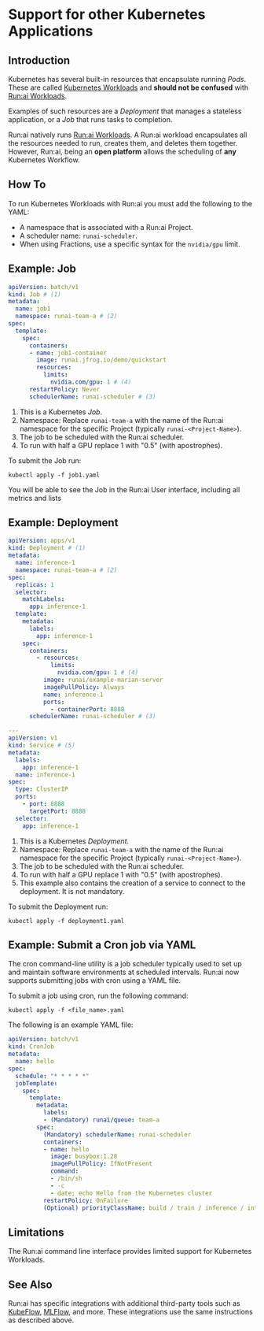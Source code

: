 # Support for other Kubernetes Applications

## Introduction

Kubernetes has several built-in resources that encapsulate running *Pods*. These are called [Kubernetes Workloads](https://kubernetes.io/docs/concepts/workloads/) and **should not be confused** with [Run:ai Workloads](workload-overview-dev.md).

Examples of such resources are a *Deployment* that manages a stateless application, or a *Job* that runs tasks to completion.

Run:ai natively runs [Run:ai Workloads](workload-overview-dev.md). A Run:ai workload encapsulates all the resources needed to run, creates them, and deletes them together. However, Run:ai, being an **open platform** allows the scheduling of **any** Kubernetes Workflow.

## How To

To run Kubernetes Workloads with Run:ai you must add the following to the YAML:

* A namespace that is associated with a Run:ai Project.
* A scheduler name: `runai-scheduler`.
* When using Fractions, use a specific syntax for the `nvidia/gpu` limit.

## Example: Job

``` YAML title="job1.yaml"
apiVersion: batch/v1
kind: Job # (1)
metadata:
  name: job1
  namespace: runai-team-a # (2)
spec:
  template:
    spec:
      containers:
      - name: job1-container
        image: runai.jfrog.io/demo/quickstart
        resources:
          limits:
            nvidia.com/gpu: 1 # (4)
      restartPolicy: Never
      schedulerName: runai-scheduler # (3)
```

1. This is a Kubernetes *Job*.
2. Namespace: Replace `runai-team-a` with the name of the Run:ai namespace for the specific Project (typically `runai-<Project-Name>`).
3. The job to be scheduled with the Run:ai scheduler.
4. To run with half a GPU replace 1 with "0.5" (with apostrophes).

To submit the Job run:

```
kubectl apply -f job1.yaml
```

You will be able to see the Job in the Run:ai User interface, including all metrics and lists

## Example: Deployment

``` YAML title="deployment1.yaml"
apiVersion: apps/v1
kind: Deployment # (1)
metadata:
  name: inference-1
  namespace: runai-team-a # (2)
spec:
  replicas: 1
  selector:
    matchLabels:
      app: inference-1
  template:
    metadata:
      labels:
        app: inference-1
    spec:
      containers:
        - resources:
            limits:
              nvidia.com/gpu: 1 # (4)
          image: runai/example-marian-server
          imagePullPolicy: Always
          name: inference-1
          ports:
            - containerPort: 8888
      schedulerName: runai-scheduler # (3)

---
apiVersion: v1
kind: Service # (5)
metadata:
  labels:
    app: inference-1
  name: inference-1
spec:
  type: ClusterIP
  ports:
    - port: 8888
      targetPort: 8888
  selector:
    app: inference-1

```

1. This is a Kubernetes *Deployment*.
2. Namespace: Replace `runai-team-a` with the name of the Run:ai namespace for the specific Project (typically `runai-<Project-Name>`).
3. The job to be scheduled with the Run:ai scheduler.
4. To run with half a GPU replace 1 with "0.5" (with apostrophes).
5. This example also contains the creation of a service to connect to the deployment. It is not mandatory.

To submit the Deployment run:

```
kubectl apply -f deployment1.yaml
```


## Example: Submit a Cron job via YAML

The cron command-line utility is a job scheduler typically used to set up and maintain software environments at scheduled intervals. Run:ai now supports submitting jobs with cron using a YAML file. 

To submit a job using cron, run the following command:

```console
kubectl apply -f <file_name>.yaml
```

The following is an example YAML file:

```YAML
apiVersion: batch/v1
kind: CronJob
metadata:
  name: hello
spec:
  schedule: "* * * * *"
  jobTemplate:
    spec:
      template:
        metadata:
          labels:
          - (Mandatory) runai/queue: team-a
        spec:
          (Mandatory) schedulerName: runai-scheduler
          containers:
          - name: hello
            image: busybox:1.28
            imagePullPolicy: IfNotPresent
            command:
            - /bin/sh
            - -c
            - date; echo Hello from the Kubernetes cluster
          restartPolicy: OnFailure
          (Optional) priorityClassName: build / train / inference / interactivePreemptible
```


## Limitations

The Run:ai command line interface provides limited support for Kubernetes Workloads.

## See Also
Run:ai has specific integrations with additional third-party tools such as [KubeFlow](https://runai.my.site.com/community/s/article/How-to-integrate-Run-ai-with-Kubeflow), [MLFlow](https://runai.my.site.com/community/s/article/How-to-integrate-Run-ai-with-MLflow), and more. These integrations use the same instructions as described above.

